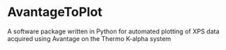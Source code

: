 # AvantageToPlot
A software package written in Python for automated plotting of XPS data acquired using Avantage on the Thermo K-alpha system
